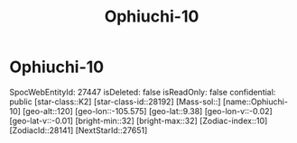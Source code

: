 ﻿---
title: "Ophiuchi-10"
location: [9.38,-105.575,120]
type: Station
tags:
- astro/Star

---

# Ophiuchi-10

SpocWebEntityId: 27447
isDeleted: false
isReadOnly: false
confidential: public
[star-class::K2]
[star-class-id::28192]
[Mass-sol::]
[name::Ophiuchi-10]
[geo-alt::120]
[geo-lon::-105.575]
[geo-lat::9.38]
[geo-lon-v::-0.02]
[geo-lat-v::-0.01]
[bright-min::32]
[bright-max::32]
[Zodiac-index::10]
[ZodiacId::28141]
[NextStarId::27651]

